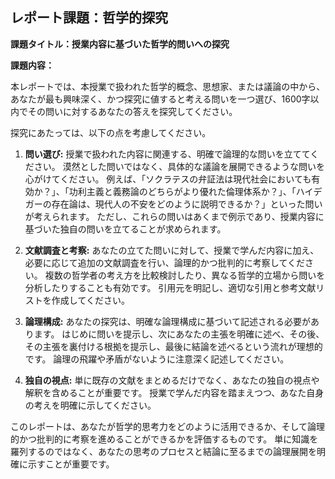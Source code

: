 ## レポート課題：哲学的探究

**課題タイトル：授業内容に基づいた哲学的問いへの探究**

**課題内容：**

本レポートでは、本授業で扱われた哲学的概念、思想家、または議論の中から、あなたが最も興味深く、かつ探究に値すると考える問いを一つ選び、1600字以内でその問いに対するあなたの答えを探究してください。

探究にあたっては、以下の点を考慮してください。

1. **問い選び:**  授業で扱われた内容に関連する、明確で論理的な問いを立ててください。  漠然とした問いではなく、具体的な議論を展開できるような問いを心がけてください。  例えば、「ソクラテスの弁証法は現代社会においても有効か？」、「功利主義と義務論のどちらがより優れた倫理体系か？」、「ハイデガーの存在論は、現代人の不安をどのように説明できるか？」といった問いが考えられます。  ただし、これらの問いはあくまで例示であり、授業内容に基づいた独自の問いを立てることが求められます。

2. **文献調査と考察:**  あなたの立てた問いに対して、授業で学んだ内容に加え、必要に応じて追加の文献調査を行い、論理的かつ批判的に考察してください。  複数の哲学者の考え方を比較検討したり、異なる哲学的立場から問いを分析したりすることも有効です。  引用元を明記し、適切な引用と参考文献リストを作成してください。

3. **論理構成:**  あなたの探究は、明確な論理構成に基づいて記述される必要があります。  はじめに問いを提示し、次にあなたの主張を明確に述べ、その後、その主張を裏付ける根拠を提示し、最後に結論を述べるという流れが理想的です。  論理の飛躍や矛盾がないように注意深く記述してください。

4. **独自の視点:**  単に既存の文献をまとめるだけでなく、あなたの独自の視点や解釈を含めることが重要です。  授業で学んだ内容を踏まえつつ、あなた自身の考えを明確に示してください。


このレポートは、あなたが哲学的思考力をどのように活用できるか、そして論理的かつ批判的に考察を進めることができるかを評価するものです。  単に知識を羅列するのではなく、あなたの思考のプロセスと結論に至るまでの論理展開を明確に示すことが重要です。
